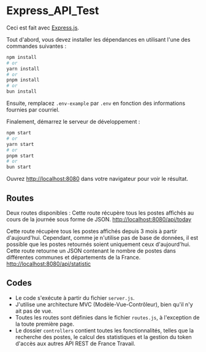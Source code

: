 # Express_API_Test
 
Ceci est fait avec [Express.js](https://expressjs.com/).

Tout d'abord, vous devez installer les dépendances en utilisant l'une des commandes suivantes :
```bash
npm install
# or
yarn install
# or
pnpm install
# or
bun install
```

Ensuite, remplacez `.env-example` par `.env` en fonction des informations fournies par courriel.

Finalement, démarrez le serveur de développement :
```bash
npm start
# or
yarn start
# or
pnpm start
# or
bun start
```
Ouvrez [http://localhost:8080](http://localhost:8080) dans votre navigateur pour voir le résultat.

## Routes

Deux routes disponibles :
Cette route récupère tous les postes affichés au cours de la journée sous forme de JSON.
[http://localhost:8080/api/today](http://localhost:8080/api/search)

Cette route récupère tous les postes affichés depuis 3 mois à partir d'aujourd'hui. Cependant, comme je n'utilise pas de base de données, il est possible que les postes retournés soient uniquement ceux d'aujourd'hui. Cette route retourne un JSON contenant le nombre de postes dans différentes communes et départements de la France.
[http://localhost:8080/api/statistic](http://localhost:8080/api/statistic)

## Codes

- Le code s'exécute à partir du fichier  `server.js`.
- J'utilise une architecture MVC (Modèle-Vue-Contrôleur), bien qu'il n'y ait pas de vue.
- Toutes les routes sont définies dans le fichier `routes.js`, à l'exception de la toute première page.
- Le dossier `controllers` contient toutes les fonctionnalités, telles que la recherche des postes, le calcul des statistiques et la gestion du token d'accès aux autres API REST de France Travail.

